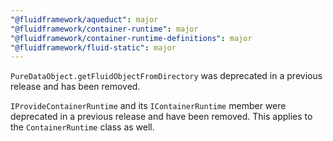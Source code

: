 ```yaml
---
"@fluidframework/aqueduct": major
"@fluidframework/container-runtime": major
"@fluidframework/container-runtime-definitions": major
"@fluidframework/fluid-static": major
---
```


`PureDataObject.getFluidObjectFromDirectory` was deprecated in a previous release and has been removed.

`IProvideContainerRuntime` and its `IContainerRuntime` member were deprecated in a previous release and have been removed. This applies to the `ContainerRuntime` class as well.
